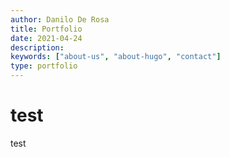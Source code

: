 ```yaml
---
author: Danilo De Rosa
title: Portfolio
date: 2021-04-24
description:
keywords: ["about-us", "about-hugo", "contact"]
type: portfolio
---
```


# test 
test
